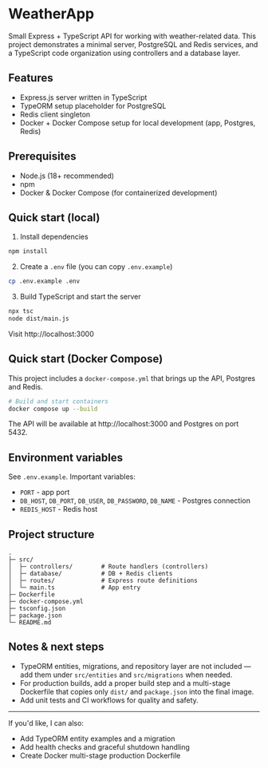 # WeatherApp

Small Express + TypeScript API for working with weather-related data. This project demonstrates a minimal server, PostgreSQL and Redis services, and a TypeScript code organization using controllers and a database layer.

## Features
- Express.js server written in TypeScript
- TypeORM setup placeholder for PostgreSQL
- Redis client singleton
- Docker + Docker Compose setup for local development (app, Postgres, Redis)

## Prerequisites
- Node.js (18+ recommended)
- npm
- Docker & Docker Compose (for containerized development)

## Quick start (local)
1. Install dependencies

```bash
npm install
```

2. Create a `.env` file (you can copy `.env.example`)

```bash
cp .env.example .env
```

3. Build TypeScript and start the server

```bash
npx tsc
node dist/main.js
```

Visit http://localhost:3000

## Quick start (Docker Compose)
This project includes a `docker-compose.yml` that brings up the API, Postgres and Redis.

```bash
# Build and start containers
docker compose up --build
```

The API will be available at http://localhost:3000 and Postgres on port 5432.

## Environment variables
See `.env.example`. Important variables:
- `PORT` - app port
- `DB_HOST`, `DB_PORT`, `DB_USER`, `DB_PASSWORD`, `DB_NAME` - Postgres connection
- `REDIS_HOST` - Redis host

## Project structure
```
.
├─ src/
│  ├─ controllers/        # Route handlers (controllers)
│  ├─ database/           # DB + Redis clients
│  ├─ routes/             # Express route definitions
│  └─ main.ts             # App entry
├─ Dockerfile
├─ docker-compose.yml
├─ tsconfig.json
├─ package.json
└─ README.md
```

## Notes & next steps
- TypeORM entities, migrations, and repository layer are not included — add them under `src/entities` and `src/migrations` when needed.
- For production builds, add a proper build step and a multi-stage Dockerfile that copies only `dist/` and `package.json` into the final image.
- Add unit tests and CI workflows for quality and safety.

---

If you'd like, I can also:
- Add TypeORM entity examples and a migration
- Add health checks and graceful shutdown handling
- Create Docker multi-stage production Dockerfile
